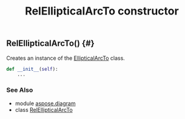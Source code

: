 ﻿---
title: RelEllipticalArcTo constructor
second_title: Aspose.Diagram for Python via .NET API References
description: 
type: docs
weight: 10
url: /python-net/aspose.diagram/relellipticalarcto/__init__/
is_root: false
---

## RelEllipticalArcTo() {#}

Creates an instance of the [EllipticalArcTo](/diagram/python-net/aspose.diagram/ellipticalarcto) class.



```python
def __init__(self):
    ...
```





### See Also
* module [aspose.diagram](../../)
* class [RelEllipticalArcTo](/diagram/python-net/aspose.diagram/relellipticalarcto)
